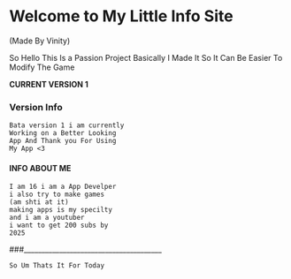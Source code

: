 # Welcome to My Little Info Site
(Made By Vinity)

So Hello This Is a Passion Project Basically I Made It So It Can Be Easier To Modify The Game

**CURRENT VERSION 1**

### Version Info

    Bata version 1 i am currently
    Working on a Better Looking
    App And Thank you For Using
    My App <3

#### INFO ABOUT ME
    I am 16 i am a App Develper 
    i also try to make games
    (am shti at it)
    making apps is my specilty
    and i am a youtuber
    i want to get 200 subs by
    2025
    
###_______________________________________

    So Um Thats It For Today
